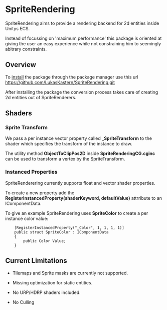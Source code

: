 # SpriteRendering

SpriteRendering aims to provide a rendering backend for 2d entities inside Unitys ECS.

Instead of focussing on 'maximum performance' this package is oriented at giving the user an easy experience while not constraining him to seemingly abitrary constraints.


## Overview

To [install](https://docs.unity3d.com/Manual/upm-ui-giturl.html) the package through the package manager use this url https://github.com/LukasKastern/SpriteRendering.git 

After installing the package the conversion process takes care of creating 2d entities out of SpriteRenderers.

## Shaders

### Sprite Transform

We pass a per instance vector property called **_SpriteTransform** to the shader which specifies the transform of the instance to draw.

The utility method **ObjectToClipPos2D** inside **SpriteRenderingCG.cginc** can be used to transform a vertex by the SpriteTransform.


### Instanced Properties

SpriteRenderering currently supports float and vector shader properties.

To create a new property add the **RegisterInstancedProperty(shaderKeyword, defaultValue)** attrribute to an IComponentData.

To  give an example SpriteRendering uses **SpriteColor** to create a per instance color value:
``` 
    [RegisterInstancedProperty("_Color", 1, 1, 1, 1)]
    public struct SpriteColor : IComponentData
    {
        public Color Value;
    }
```



## Current Limitations

* Tilemaps and Sprite masks are currently not supported.

* Missing optimization for static entities.

* No URP/HDRP shaders included.

* No Culling
